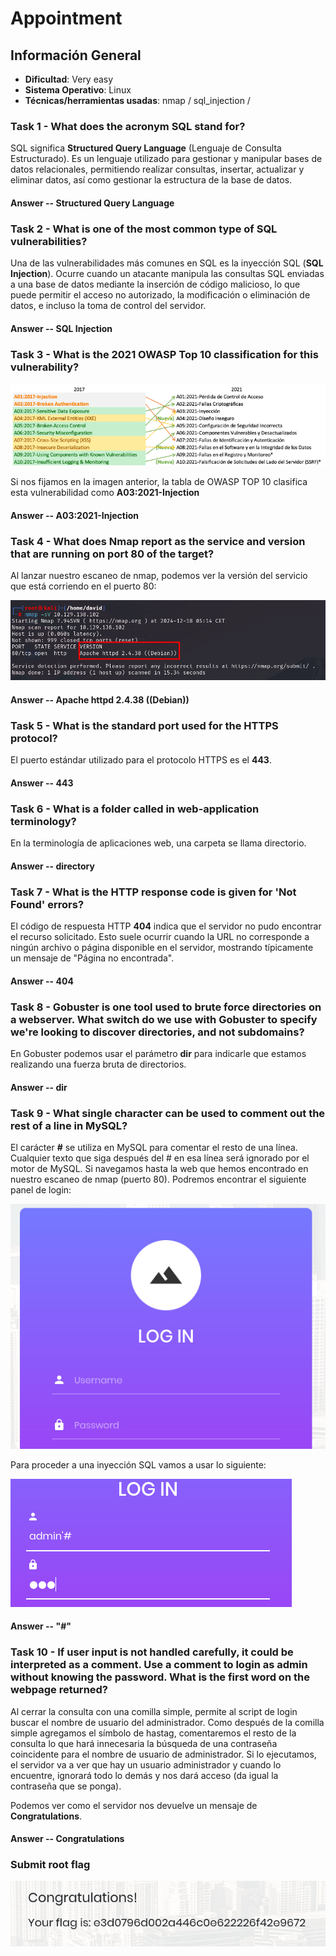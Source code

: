 # Appointment

## Información General

- **Dificultad**: Very easy
- **Sistema Operativo**: Linux
- **Técnicas/herramientas usadas**: nmap / sql_injection / 

### Task 1 - What does the acronym SQL stand for?

SQL significa **Structured Query Language** (Lenguaje de Consulta Estructurado). Es un lenguaje utilizado para gestionar y manipular bases de datos relacionales, permitiendo realizar consultas, insertar, actualizar y eliminar datos, así como gestionar la estructura de la base de datos.

#### Answer -- Structured Query Language

### Task 2 - What is one of the most common type of SQL vulnerabilities?

Una de las vulnerabilidades más comunes en SQL es la inyección SQL (**SQL Injection**). Ocurre cuando un atacante manipula las consultas SQL enviadas a una base de datos mediante la inserción de código malicioso, lo que puede permitir el acceso no autorizado, la modificación o eliminación de datos, e incluso la toma de control del servidor.

#### Answer -- SQL Injection

### Task 3 - What is the 2021 OWASP Top 10 classification for this vulnerability?

![owasptop10](../../images/appointment/owasptop10.png)

Si nos fijamos en la imagen anterior, la tabla de OWASP TOP 10 clasifica esta vulnerabilidad como **A03:2021-Injection**

#### Answer -- A03:2021-Injection

### Task 4 - What does Nmap report as the service and version that are running on port 80 of the target?

Al lanzar nuestro escaneo de nmap, podemos ver la versión del servicio que está corriendo en el puerto 80:

![nmap](../../images/appointment/nmap.png)

#### Answer -- Apache httpd 2.4.38 ((Debian))

### Task 5 - What is the standard port used for the HTTPS protocol?

El puerto estándar utilizado para el protocolo HTTPS es el **443**.

#### Answer -- 443

### Task 6 - What is a folder called in web-application terminology?

En la terminología de aplicaciones web, una carpeta se llama directorio.

#### Answer -- directory

### Task 7 - What is the HTTP response code is given for 'Not Found' errors?

El código de respuesta HTTP **404** indica que el servidor no pudo encontrar el recurso solicitado. Esto suele ocurrir cuando la URL no corresponde a ningún archivo o página disponible en el servidor, mostrando típicamente un mensaje de "Página no encontrada".

#### Answer -- 404

### Task 8 - Gobuster is one tool used to brute force directories on a webserver. What switch do we use with Gobuster to specify we're looking to discover directories, and not subdomains?

En Gobuster podemos usar el parámetro **dir** para indicarle que estamos realizando una fuerza bruta de directorios.

#### Answer -- dir

### Task 9 - What single character can be used to comment out the rest of a line in MySQL?

El carácter **#** se utiliza en MySQL para comentar el resto de una línea. Cualquier texto que siga después del # en esa línea será ignorado por el motor de MySQL. Si navegamos hasta la web que hemos encontrado en nuestro escaneo de nmap (puerto 80). Podremos encontrar el siguiente panel de login:

![login](../../images/appointment/login.png)

Para proceder a una inyección SQL vamos a usar lo siguiente:

![sql_injection](../../images/appointment/sql_injection.png)

#### Answer -- "#"

### Task 10 - If user input is not handled carefully, it could be interpreted as a comment. Use a comment to login as admin without knowing the password. What is the first word on the webpage returned?

Al cerrar la consulta con una comilla simple, permite al script de login buscar el nombre de usuario del administrador. Como después de la comilla simple agregamos el símbolo de hastag, comentaremos el resto de la consulta lo que hará innecesaria la búsqueda de una contraseña coincidente para el nombre de usuario de administrador. Si lo ejecutamos, el servidor va a ver que hay un usuario administrador y cuando lo encuentre, ignorará todo lo demás y nos dará acceso (da igual la contraseña que se ponga).

Podemos ver como el servidor nos devuelve un mensaje de **Congratulations**.

#### Answer -- Congratulations

### Submit root flag

![flag](../../images/appointment/flag.png)